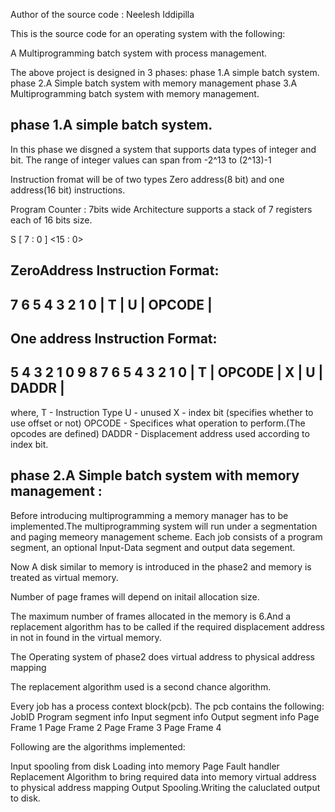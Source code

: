 Author of the source code :
Neelesh Iddipilla

This is the source code for an operating system with the following:

A Multiprogramming batch system with process management.

The above project is designed in 3 phases:
phase 1.A simple batch system.
phase 2.A Simple batch system with memory management
phase 3.A Multiprogramming batch system with memory management.

phase 1.A simple batch system.
-------------------------------

In this phase we disgned a system that supports data types of integer and bit.
The range of integer values can span from -2^13 to (2^13)-1

Instruction fromat will be of two types Zero address(8 bit) and one address(16 bit) instructions.

Program Counter : 7bits wide
Architecture supports a stack of 7 registers each of 16 bits size.

S [ 7 : 0 ] <15 : 0>

ZeroAddress Instruction Format:
 ---------------------------
  7  6  5  4  3  2  1   0
 | T | U  |      OPCODE     |
 ---------------------------
 One address Instruction Format:
 -----------------------------------------------
  5   4  3  2  1  0   9   8  7   6 5 4 3 2 1 0
 | T |    OPCODE     | X  |  U  |     DADDR    |
 -----------------------------------------------
 
where,
T - Instruction Type
U - unused
X - index bit (specifies whether to use offset or not)
OPCODE - Specifices what operation to perform.(The opcodes are defined)
DADDR - Displacement address used according to index bit.

phase 2.A Simple batch system with memory management :
-----------------------------------------------------

Before introducing multiprogramming a memory manager has to be implemented.The multiprogramming system will run under a segmentation and paging memeory management scheme.
Each job consists of a program segment, an optional Input-Data segment and output data segement.

Now A disk similar to memory is introduced in the phase2 and memory is treated as virtual memory.

Number of page frames will depend on initail allocation size.

The maximum number of frames allocated in the memory is 6.And a replacement algorithm has to be called if the required displacement address in not in found in the virtual memory.

The Operating system of phase2 does virtual address to physical address mapping

The replacement algorithm used is a second chance algorithm.

Every job has a process context block(pcb).
The pcb contains the following:
JobID
Program segment info
Input segment info
Output segment info
Page Frame 1
Page Frame 2
Page Frame 3
Page Frame 4


Following are the algorithms implemented:

Input spooling from disk
Loading into memory
Page Fault handler
Replacement Algorithm to bring required data into memory
virtual address to physical address mapping
Output Spooling.Writing the caluclated output to disk.

